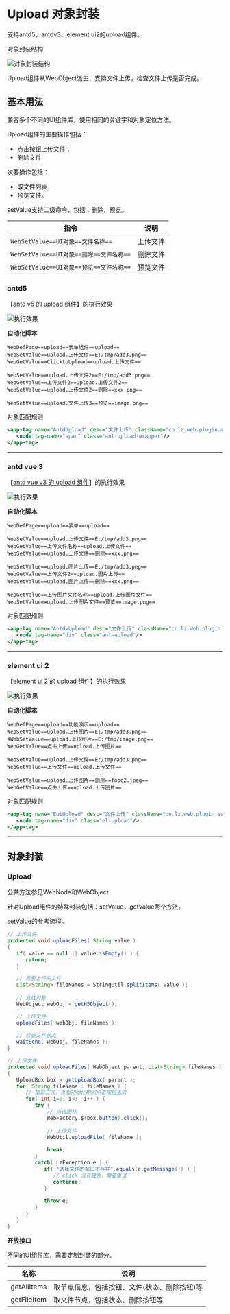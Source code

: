 # Upload 对象封装

支持antd5、antdv3、element ui2的upload组件。

对象封装结构

![对象封装结构](https://raw.gitmirror.com/skywoo0128/willing/main/doc/web/object/upload/stuc.png "对象封装结构")

Upload组件从WebObject派生，支持文件上传，检查文件上传是否完成。

## 基本用法

兼容多个不同的UI组件库，使用相同的关键字和对象定位方法。

Upload组件的主要操作包括：
- 点击按钮上传文件；
- 删除文件

次要操作包括：
- 取文件列表
- 预览文件。

setValue支持二级命令，包括：删除，预览。

| 指令 | 说明 |
| --- | --- |
| `WebSetValue==UI对象==文件名称==` | 上传文件 |
| `WebSetValue==UI对象==删除==文件名称==` | 删除文件 |
| `WebSetValue==UI对象==预览==文件名称==` | 预览文件 |

### antd5 

【[antd v5 的 upload 组件](https://ant-design.antgroup.com/components/upload-cn)】的执行效果

![执行效果](https://raw.gitmirror.com/skywoo0128/willing/main/doc/web/object/upload/antd.gif "执行效果")

**自动化脚本**
```
WebDefPage==upload==表单组件==upload==
WebSetValue==upload.上传文件==E:/tmp/add3.png==
WebGetValue==ClicktoUpload==upload.上传文件==

WebSetValue==upload.上传文件2==E:/tmp/add3.png==
WebGetValue==上传文件2==upload.上传文件2==
WebSetValue==upload.上传文件2==删除==xxx.png==

WebSetValue==upload.文件上传3==预览==image.png==
```

对象匹配规则
```xml
<app-tag name="AntdUpload" desc="文件上传" className="cn.lz.web.plugin.antd.obj.AntdUpload" typeName="WebObject">
   <node tag-name="span" class="ant-upload-wrapper"/>
</app-tag>
```


***

### antd vue 3

【[antd vue v3 的 upload 组件](https://www.antdv.com/components/upload-cn)】的执行效果

![执行效果](https://raw.gitmirror.com/skywoo0128/willing/main/doc/web/object/upload/antdv.gif "执行效果")

**自动化脚本**
```
WebDefPage==upload==表单==upload==

WebSetValue==upload.上传文件==E:/tmp/add3.png==
WebGetValue==上传文件名称==upload.上传文件==
WebSetValue==upload.上传文件==删除==xxx.png==

WebSetValue==upload.图片上传==E:/tmp/add3.png==
WebGetValue==上传文件2==upload.图片上传==
WebSetValue==upload.图片上传==删除==xxx.png==

WebGetValue==上传图片文件名称==upload.上传图片文件==
WebSetValue==upload.上传图片文件==预览==image.png==
```

对象匹配规则
```xml
<app-tag name="AntdvUpload" desc="文件上传" className="cn.lz.web.plugin.antdv.obj.AntdvUpload" typeName="WebObject">
   <node tag-name="div" class="ant-upload"/>
</app-tag>
```



***

### element ui 2

【[element ui 2 的 upload 组件](https://element.eleme.cn/#/zh-CN/component/upload)】的执行效果

![执行效果](https://raw.gitmirror.com/skywoo0128/willing/main/doc/web/object/upload/eui.gif "执行效果")

**自动化脚本**
```
WebDefPage==upload==功能演示==upload==
WebSetValue==upload.上传图片==E:/tmp/add3.png==
#WebSetValue==upload.上传图片==E:/tmp/image.png==
WebGetValue==点击上传==upload.上传图片==

WebSetValue==upload.上传文件==E:/tmp/add3.png==
WebGetValue==上传文件==upload.上传文件==

WebSetValue==upload.上传图片==删除==food2.jpeg==
WebGetValue==点击上传==upload.上传图片==
```

对象匹配规则
```xml
<app-tag name="EuiUpload" desc="文件上传" className="cn.lz.web.plugin.eui.obj.EuiUpload" typeName="WebObject">
   <node tag-name="div" class="el-upload"/>
</app-tag>
```

***

## 对象封装

### Upload

公共方法参见WebNode和WebObject

针对Upload组件的特殊封装包括：setValue，getValue两个方法。

setValue的参考流程。

```java
// 上传文件
protected void uploadFiles( String value )
{
   if( value == null || value.isEmpty() ) {
      return;
   }

   // 需要上传的文件
   List<String> fileNames = StringUtil.splitItems( value );
   
   // 查找对象
   WebObject webObj = getH5Object();

   // 上传文件
   uploadFiles( webObj, fileNames );
   
   // 检查文件状态
   waitEcho( webObj, fileNames );
}

// 上传文件
protected void uploadFiles( WebObject parent, List<String> fileNames )
{
   UploadBox box = getUploadBox( parent );
   for( String fileName : fileNames ) {
      // 重试三次，页面初始化期间点击按钮无效
      for( int i=0; i<3; i++ ) {
         try {
             // 点击图标
             WebFactory.$(box.button).click();
             
             // 上传文件
             WebUtil.uploadFile( fileName );
             
             break;
         }
         catch( LzException e ) {
            if( "选择文件的窗口不存在".equals(e.getMessage()) ) {
               // click 没有触发，需要重试
               continue;
            }
            
            throw e;
         }
      }
   }
}
```

**开放接口**

不同的UI组件库，需要定制封装的部分。

| 名称 | 说明 |
| --- | --- |
| getAllItems | 取节点信息，包括按钮、文件(状态、删除按钮)等 |
| getFileItem | 取文件节点，包括状态、删除按钮等 |





